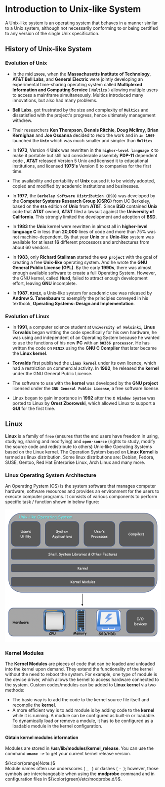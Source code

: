 # Introduction to Unix-like System

A Unix-like system is an operating system that behaves in a manner similar to a Unix system, although not necessarily conforming to or being certified to any version of the single Unix specification.

## History of Unix-like System

### Evolution of Unix
  - In the mid **`1960s`**, when the **Massachusetts Institute of Technology**, **AT&T Bell Labs**, and **General Electric** were jointly developing an experimental time-sharing operating system called **Multiplexed Information and Computing Service** ( **`Multics`** ) allowing multiple users to access a mainframe simultaneously. Multics introduced many innovations, but also had many problems.

  - **Bell Labs**, got frustrated by the size and complexity of **`Multics`** and dissatisfied with the project's progress, hence ultimately management withdrew.

  - Their researchers **Ken Thompson**, **Dennis Ritchie**, **Doug McIlroy**, **Brian Kernighan** and **Joe Ossanna** decided to redo the work and in **`in 1969`** launched the **`Unix`** which was much smaller and simpler than **`Multics`**.

  - In **1973**, Version 4 **Unix** was rewritten in the **`higher-level language C`** to make it portable but still had considerable assembly **PDP-11** dependent code , **AT&T** released Version 5 Unix and licensed it to educational institutions, and licensed **1975's** Version 6 to companies for the first time.

  - The availability and portability of **Unix** caused it to be widely adopted, copied and modified by academic institutions and businesses.

  - In **1977**, the **`Berkeley Software Distribution (BSD)`** was developed by the **Computer Systems Research Group (CSRG)** from UC Berkeley, based on the **`6th`** edition of **Unix** from **AT&T**. Since **BSD** contained **Unix** code that **AT&T** owned, **AT&T** filed a lawsuit against the **University of California**. This strongly limited the development and adoption of **BSD**.

  - In **1983** the **Unix** kernel were rewritten in almost all in **higher-level language C** in less than **20,000** lines of code and more than 75% was not machine-dependent. By that year **Unix** or a **Unix-like** system was available for at least **16** different processors and architectures from about 60 vendors.

  - In **1983**, only **Richard Stallman** started the **`GNU project`** with the goal of creating a free **Unix-like** operating system. And he wrote the **GNU General Public License (GPL)**. By the early **1990s**, there was almost enough available software to create a full Operating System. However, the GNU kernel, called **Hurd**, failed to attract enough development effort, leaving **GNU** incomplete.

  - In **1987**, **`MINIX`**, a Unix-like system for academic use was released by **Andrew S. Tanenbaum** to exemplify the principles conveyed in his textbook, **Operating Systems: Design and Implementation**.

 

### Evolution of Linux
  - In **1991**, a computer science student at **`University of Helsinki`**, **Linus Torvalds** began writting the code specifically for his own hardware, he was using and independent of an Operating System because he wanted to use the functions of his new **PC** with an **`80386 processor`**. He has written the code on **`MINIX`** using the **GNU C Compiler** that later became the **Linux kernel**.

  - **Torvalds** first published the **`Linux kernel`** under its own licence, which had a restriction on commercial activity. In **1992**, he released the **kernel** under the GNU General Public License. 
  - The software to use with the **kernel** was developed by the **GNU project** licensed under the **`GNU General Public License`**, a free software license.

  - Linux began to gain importance in **1992** after the **`X Window System`** was ported to Linux by **Orest Zborowski**, which allowed Linux to support a **GUI** for the first time.


## Linux
**Linux** is a family of **`free`** (ensures that the end users have freedom in using, studying, sharing and modifying) and **`open-source`** (rights to study, modify the source code and redistribute to others) Unix-like Operating Systems based on the Linux kernel. The Operation System based on **Linux Kernel** is termed as linux distribution. Some linux distributions are: Debian, Fedora, SUSE, Gentoo, Red Hat Enterprise Linux, Arch Linux and many more.

### Linux Operating System Architecture
An Operating Pystem (OS) is the system software that manages computer hardware, software resources and provides an environment for the users to execute computer programs. It consists of various components to perform specific task / function shown in below figure:

  ![linux os arch](../images/lintro/linux-os_arch.png)


### Kernel Modules

The **Kernel Modules** are pieces of code that can be loaded and unloaded into the kernel upon demand. They extend the functionality of the kernel without the need to reboot the system. For example, one type of module is the device driver, which allows the kernel to access hardware connected to the system. Custom codes/modules can be added to **Linux kernel** via two methods:

  - The basic way is to add the code to the kernel source file itself and recompile the **kernel**.
  - A more efficient way is to add module is by adding code to the **kernel** while it is running. A module can be configured as built-in or loadable. To dynamically load or remove a module, it has to be configured as a loadable module in the kernel configuration.


#### Obtain kernel modules information
Modules are stored in **/usr/lib/modules/kernel_release**. You can use the command **`uname -r`** to get your current kernel release version.

${\color{orange}Note:}$<br>
Module names often use underscores ( **`_ `** ) or dashes ( **`- `**); however, those symbols are interchangeable when using the **modprobe** command and in configuration files in ${\color{green}/etc/modprobe.d/}$.
